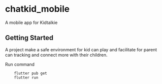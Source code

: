 # chatkid_mobile

A mobile app for Kidtalkie

## Getting Started

A project make a safe environment for kid can play and facilitate for parent can tracking and connect more with their children.

Run command
```
    flutter pub get
    flutter run
```